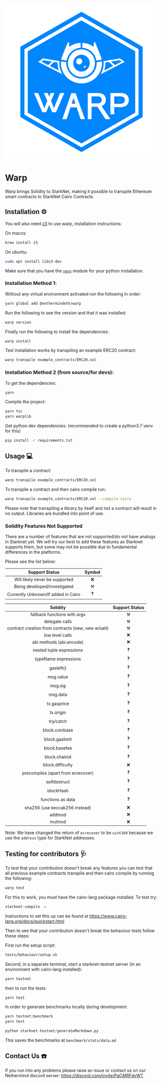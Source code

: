 <img src="./resources/WARP.svg" width="900" height="512" />

# Warp

Warp brings Solidity to StarkNet, making it possible to transpile Ethereum
smart contracts to StarkNet Cairo Contracts.

## Installation :gear:

You will also need [z3](https://github.com/Z3Prover/z3) to use warp,
installation instructions:

On macos:

```bash
brew install z3
```

On ubuntu:

```bash
sudo apt install libz3-dev
```

Make sure that you have the [`venv`](https://docs.python.org/3/library/venv.html)
module for your python installation.

### Installation Method 1:

Without any virtual environment activated run the following in order:

```bash
yarn global add @nethermindeth/warp
```

Run the following to see the version and that it was installed:

```bash
warp version
```

Finally run the following to install the dependencies:

```bash
warp install
```

Test installation works by transpiling an example ERC20 contract:

```bash
warp transpile example_contracts/ERC20.sol
```

### Installation Method 2 (from source/for devs):

To get the dependencies:

```bash
yarn
```

Compile the project:

```bash
yarn tsc
yarn warplib
```

Get python dev dependencies:
(recommended to create a python3.7 venv for this)

```bash
pip install -r requirements.txt
```

## Usage :computer:

To transpile a contract:

```bash
warp transpile example_contracts/ERC20.sol
```

To transpile a contract and then cairo compile run:

```bash
warp transpile example_contracts/ERC20.sol --compile-cairo
```

Please note that transpiling a library by itself and not a contract will result in no output.
Libraries are bundled into point of use.

### Solidity Features Not Supported

There are a number of features that are not supported/do not have analogs in Starknet yet.
We will try our best to add these features as Starknet supports them, but some may not be
possible due to fundamental differences in the platforms.

Please see the list below:

|           Support Status            |      Symbol       |
| :---------------------------------: | :---------------: |
|   Will likely never be supported    |        :x:        |
|    Being developed/investigated     | :hammer_and_pick: |
| Currently Unknown/If added in Cairo |    :question:     |

|                      Solidity                      |  Support Status   |
| :------------------------------------------------: | :---------------: |
|            fallback functions with args            | :hammer_and_pick: |
|                   delegate calls                   | :hammer_and_pick: |
| contract creation from contracts (new, new w/salt) | :hammer_and_pick: |
|                  low level calls                   |        :x:        |
|              abi methods (abi.encode)              |        :x:        |
|              nested tuple expressions              |    :question:     |
|                typeName expressions                |    :question:     |
|                     gasleft()                      |    :question:     |
|                     msg.value                      |    :question:     |
|                      msg.sig                       |    :question:     |
|                      msg.data                      |    :question:     |
|                    tx.gasprice                     |    :question:     |
|                     tx.origin                      |    :question:     |
|                     try/catch                      |    :question:     |
|                   block.coinbase                   |    :question:     |
|                   block.gaslimit                   |    :question:     |
|                   block.basefee                    |    :question:     |
|                   block.chainid                    |    :question:     |
|                  block.difficulty                  |        :x:        |
|        precompiles (apart from ecrecover)         |    :question:     |
|                    selfdestruct                    |    :question:     |
|                     blockHash                      |    :question:     |
|                 functions as data                  |    :question:     |
|           sha256 (use keccak256 instead)           |        :x:        |
|                       addmod                       |        :x:        |
|                       mulmod                       |        :x:        |

Note: We have changed the return of `ecrecover` to be `uint160` because we use the `address` type for StarkNet addresses.

## Testing for contributors :stethoscope:

To test that your contribution doesn't break any features you can test that all previous example contracts transpile and then cairo compile by running the following:

```bash
warp test
```

For this to work, you must have the cairo-lang package installed.
To test try:

```bash
starknet-compile -v
```

Instructions to set this up can be found at
https://www.cairo-lang.org/docs/quickstart.html

Then to see that your contribution doesn't break the behaviour tests follow these steps:

First run the setup script:

```bash
tests/behaviour/setup.sh
```

Second, in a separate terminal, start a starknet-testnet server (in an environment with cairo-lang installed):

```bash
yarn testnet
```

then to run the tests:

```bash
yarn test
```

In order to generate benchmarks locally during development:

```bash
yarn testnet:benchmark
yarn test
```

```python
python starknet-testnet/generateMarkdown.py
```

This saves the benchmarks at `benchmark/stats/data.md`

## Contact Us :phone:

If you run into any problems please raise an issue or contact us on our Nethermind discord server: https://discord.com/invite/PaCMRFdvWT
